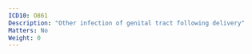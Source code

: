 ```yaml
---
ICD10: O861
Description: "Other infection of genital tract following delivery"
Matters: No
Weight: 0
---
```


